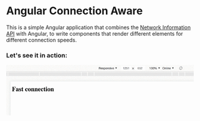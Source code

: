 # Angular Connection Aware

This is a simple Angular application that combines the [Network Information API](https://developer.mozilla.org/en-US/docs/Web/API/Network_Information_API) with Angular, to write components that render different elements for different connection speeds.

### Let's see it in action:

![Connection-Aware in action](src/assets/angular_connection_detector.gif)

